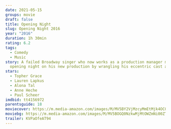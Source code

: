 ```yaml
---
date: 2021-05-15
groups: movie
draft: false
title: Opening Night
slug: Opening Night 2016
year: "2016"
duration: 1h 30min
rating: 6.2
tags:
  - Comedy
  - Music
story: A failed Broadway singer who now works as a production manager must save
  opening night on his new production by wrangling his eccentric cast and crew.
stars:
  - Topher Grace
  - Lauren Lapkus
  - Alona Tal
  - Anne Heche
  - Paul Scheer
imdbid: tt4156972
parentsguide: 18
moviecover: https://m.media-amazon.com/images/M/MV5BY2VjMzcyMmEtMjk4OC00OWQ1LTlkOTAtYzU5Y2E4MDIzZDYwL2ltYWdlL2ltYWdlXkEyXkFqcGdeQXVyNDY2NTg1NDQ@._V1_FMjpg_UY853_.jpg
moviebg: https://m.media-amazon.com/images/M/MV5BOGQ0NzkwMjMtOWZmNi00ZTdiLWI4ZmItMGJmMzdhYzc4MGY5XkEyXkFqcGdeQXVyMTI1MDQ5MjU@._V1_FMjpg_UX1280_.jpg
trailer: KVPaOfeAT94
---
```

